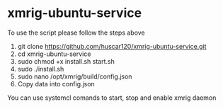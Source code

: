 # xmrig-ubuntu-service

To use the script please follow the steps above

1. git clone https://github.com/huscar120/xmrig-ubuntu-service.git
2. cd xmrig-ubuntu-service
3. sudo chmod +x install.sh start.sh
4. sudo ./install.sh
5. sudo nano /opt/xmrig/build/config.json
6. Copy data into config.json

You can use systemcl comands to start, stop and enable xmrig daemon 
